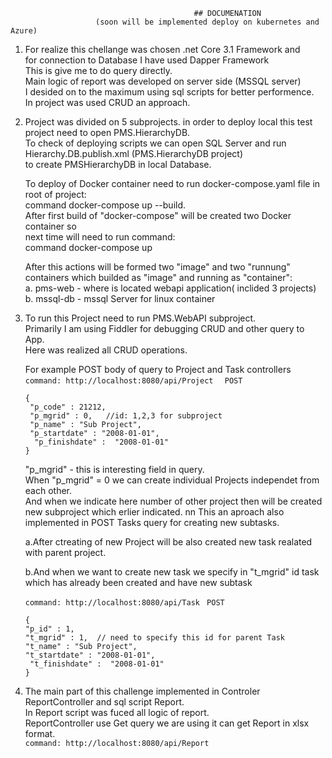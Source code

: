
                                             ## DOCUMENATION
                       (soon will be implemented deploy on kubernetes and Azure)

1. For realize this chellange was chosen .net Core 3.1 Framework and  
   for connection to Database I have used Dapper Framework  
   This is give me to do query directly.  
   Main logic of report was developed on server side (MSSQL server)  
   I desided on to the maximum using sql scripts for better performence.  
   In project was used CRUD an approach.  

2. Project was divided on 5 subprojects. 
   in order to deploy local this test project need to open PMS.HierarchyDB.  
   To  check of deploying scripts we can open SQL Server and run Hierarchy.DB.publish.xml (PMS.HierarchyDB project)  
   to create PMSHierarchyDB in local Database.  
  
   To  deploy of Docker container need to run docker-compose.yaml file in root of project:  
   command docker-compose up --build.  
   After first build of "docker-compose" will be created two Docker container so  
   next time will need to run command:   
   command docker-compose up  
  
    After this actions will be formed two "image" and two "runnung" containers which builded as "image" and running as "container":  
      a. pms-web - where is located  webapi application( inclided 3 projects)  
      b. mssql-db - mssql Server for linux container   

3. To run this Project need to run PMS.WebAPI subproject.  
   Primarily I am using Fiddler for debugging CRUD and other query to App.   
   Here was realized all CRUD operations.  

   For example  POST body of query to Project and Task controllers  
   ```command: http://localhost:8080/api/Project  ``` 
   ```POST  ```
   ```
   {  
    "p_code" : 21212,  
    "p_mgrid" : 0,   //id: 1,2,3 for subproject  
    "p_name" : "Sub Project",  
    "p_startdate" : "2008-01-01",  
     "p_finishdate" :  "2008-01-01"  
   } 
    ```
   "p_mgrid" - this is interesting field in query.  
    When "p_mgrid" = 0 we can create individual Projects independet from each other.  
    And when we indicate here number of other project then will be created new subproject which  erlier indicated. nn
    This an aproach  also implemented in POST Tasks query for creating new subtasks.  

    a.After ctreating  of new Project  will be also created  new task realated  with  parent project.  
    
    b.And when we want to create new task we specify in "t_mgrid" id task which has already been created and have new subtask  
    
    ``` command: http://localhost:8080/api/Task  ```
    ``` POST  ```
    ```
   {  
    "p_id" : 1,  
    "t_mgrid" : 1,  // need to specify this id for parent Task  
    "t_name" : "Sub Project",  
    "t_startdate" : "2008-01-01",  
     "t_finishdate" :  "2008-01-01"  
    }  
    ```
4. The main part of this challenge implemented in Controler ReportController and sql script Report.  
   In Report script was fuced all logic of report.  
   ReportController use Get query we are using it can get Report in xlsx format.  
   ```command: http://localhost:8080/api/Report  ```

 
